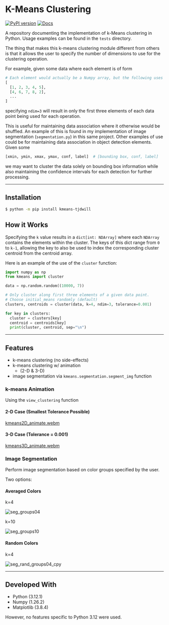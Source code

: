 # K-Means Clustering

[![PyPI version](https://badge.fury.io/py/kmeans-tjdwill.svg)](https://badge.fury.io/py/kmeans-tjdwill)
[![Docs](https://github.com/tjdwill/kmeans/actions/workflows/sitebuild.yml/badge.svg)](https://tjdwill.github.io/kmeans) 


A repository documenting the implementation of k-Means clustering in Python. Usage examples can be found in the `tests` directory.


The thing that makes this k-means clustering module different from others is that it allows the user to specify the number of dimensions to use for the clustering operation.

For example, given some data where each element is of form 
```python
# Each element would actually be a Numpy array, but the following uses lists for readability.
[
  [1, 2, 3, 4, 5],
  [4, 6, 7, 8, 2],
  ...
]
```
specifying `ndim=3` will result in only the first three elements of each data point being used for each operation.

This is useful for maintaining data association where it otherwise would be shuffled. An example of this is found in my implementation of image segmentation (`segmentation.py`) in this same project.
Other examples of use could be for maintaining data association in object detection elements. Given some 
```python
[xmin, ymin, xmax, ymax, conf, label]  # [bounding box, conf, label]
```
we may want to cluster the data solely on bounding box information while also maintaining the confidence intervals for each detection for further processing.

---

## Installation

```bash
$ python -m pip install kmeans-tjdwill
```

## How it Works

Specifying the `k` value results in a `dict[int: NDArray]` where each `NDArray` contains the elements within the cluster. The keys of this dict range from `0` to `k-1`, allowing the key to also be used to index the corresponding cluster centroid from the centroid array.

Here is an example of the use of the `cluster` function:

```python
import numpy as np
from kmeans import cluster

data = np.random.random((10000, 7))

# Only cluster along first three elements of a given data point.
# Choose initial_means randomly (default)
clusters, centroids = cluster(data, k=4, ndim=3, tolerance=0.001)

for key in clusters:
  cluster = clusters[key]
  centroid = centroids[key]
  print(cluster, centroid, sep="\n")
```

---

## Features

- k-means clustering (no side-effects)
- k-means clustering w/ animation
  - (2-D & 3-D)
- image segmentation via `kmeans.segmentation.segment_img` function


### k-means Animation

Using the `view_clustering` function

#### 2-D Case (Smallest Tolerance Possible)

[kmeans2D_animate.webm](https://github.com/tjdwill/KMeans_Clustering/assets/118497355/0584a4d1-268d-4785-b05e-319d54a28de1)

#### 3-D Case (Tolerance = 0.001)

[kmeans3D_animate.webm](https://github.com/tjdwill/KMeans_Clustering/assets/118497355/a542b606-0844-427e-bfef-243e6f1ceffc)

### Image Segmentation

Perform image segmentation based on color groups specified by the user.

Two options:

#### Averaged Colors

k=4

![seg_groups04](https://github.com/tjdwill/KMeans_Clustering/assets/118497355/9b468213-6983-4c66-8f93-de6e58a736a1)

k=10

![seg_groups10](https://github.com/tjdwill/KMeans_Clustering/assets/118497355/91fc5e42-4c2e-49bf-a24f-9926565a1a6c)

#### Random Colors

k=4

![seg_rand_groups04_cpy](https://github.com/tjdwill/KMeans_Clustering/assets/118497355/33cee3ba-0a7d-4c12-9f34-7c140376f24b)

---

## Developed With
* Python (3.12.1)
* Numpy (1.26.2) 
* Matplotlib (3.8.4)

However, no features specific to Python 3.12 were used.
